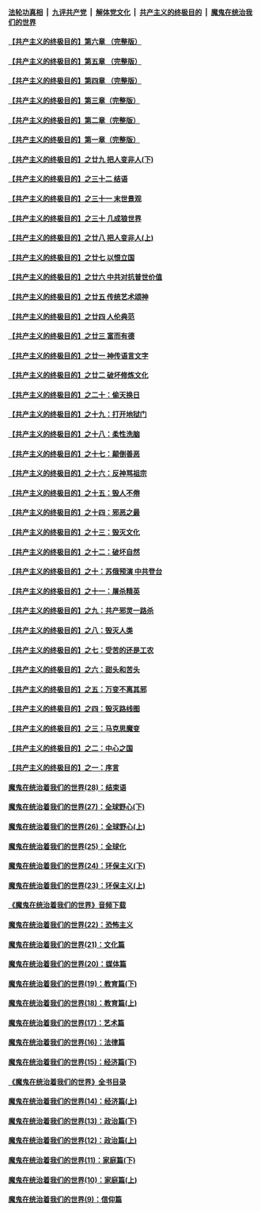 

####  [法轮功真相](../../../../basic/blob/master/README.md?t=04191630) &nbsp;|&nbsp; [九评共产党](../../../../9ping.md/blob/master/README.md?t=04191630) &nbsp;|&nbsp; [解体党文化](../../../../jtdwh.md/blob/master/README.md?t=04191630)  &nbsp;|&nbsp; [共产主义的终极目的](../../../../gczydzjmd.md/blob/master/README.md?t=04191630) &nbsp;|&nbsp; [魔鬼在统治我们的世界](../../../../mgztzwmdsj.md/blob/master/README.md?t=04191630) 

#### [【共产主义的终极目的】第六章 （完整版）](../pages/nsc422/n11428913.md?t=04191630) 

#### [【共产主义的终极目的】第五章 （完整版）](../pages/nsc422/n11428912.md?t=04191630) 

#### [【共产主义的终极目的】第四章 （完整版）](../pages/nsc422/n11428907.md?t=04191630) 

#### [【共产主义的终极目的】第三章（完整版）](../pages/nsc422/n11428848.md?t=04191630) 

#### [【共产主义的终极目的】第二章（完整版）](../pages/nsc422/n11428831.md?t=04191630) 

#### [【共产主义的终极目的】第一章（完整版）](../pages/nsc422/n11417651.md?t=04191630) 

#### [【共产主义的终极目的】之廿九 把人变非人(下)](../pages/nsc422/n11344140.md?t=04191630) 

#### [【共产主义的终极目的】之三十二 结语](../pages/nsc422/n11360535.md?t=04191630) 

#### [【共产主义的终极目的】之三十一 末世景观](../pages/nsc422/n11351129.md?t=04191630) 

#### [【共产主义的终极目的】之三十 几成狼世界](../pages/nsc422/n11348280.md?t=04191630) 

#### [【共产主义的终极目的】之廿八 把人变非人(上)](../pages/nsc422/n11340492.md?t=04191630) 

#### [【共产主义的终极目的】之廿七 以恨立国](../pages/nsc422/n11336944.md?t=04191630) 

#### [【共产主义的终极目的】之廿六 中共对抗普世价值](../pages/nsc422/n11324785.md?t=04191630) 

#### [【共产主义的终极目的】之廿五 传统艺术颂神](../pages/nsc422/n11296396.md?t=04191630) 

#### [【共产主义的终极目的】之廿四 人伦典范](../pages/nsc422/n11296397.md?t=04191630) 

#### [【共产主义的终极目的】之廿三 富而有德](../pages/nsc422/n11283598.md?t=04191630) 

#### [【共产主义的终极目的】之廿一 神传语言文字](../pages/nsc422/n11263265.md?t=04191630) 

#### [【共产主义的终极目的】之廿二 破坏修炼文化](../pages/nsc422/n11245728.md?t=04191630) 

#### [【共产主义的终极目的】之二十：偷天换日](../pages/nsc422/n11238846.md?t=04191630) 

#### [【共产主义的终极目的】之十九：打开地狱门](../pages/nsc422/n11206376.md?t=04191630) 

#### [【共产主义的终极目的】之十八：柔性洗脑](../pages/nsc422/n11199994.md?t=04191630) 

#### [【共产主义的终极目的】之十七：颠倒善恶](../pages/nsc422/n11179782.md?t=04191630) 

#### [【共产主义的终极目的】之十六：反神骂祖宗](../pages/nsc422/n11166798.md?t=04191630) 

#### [【共产主义的终极目的】之十五：毁人不倦](../pages/nsc422/n11166792.md?t=04191630) 

#### [【共产主义的终极目的】之十四：邪恶之最](../pages/nsc422/n11150249.md?t=04191630) 

#### [【共产主义的终极目的】之十三：毁灭文化](../pages/nsc422/n11135227.md?t=04191630) 

#### [【共产主义的终极目的】之十二：破坏自然](../pages/nsc422/n11135214.md?t=04191630) 

#### [【共产主义的终极目的】之十：苏俄预演 中共登台](../pages/nsc422/n11118424.md?t=04191630) 

#### [【共产主义的终极目的】之十一：屠杀精英](../pages/nsc422/n11118442.md?t=04191630) 

#### [【共产主义的终极目的】之九：共产邪灵一路杀](../pages/nsc422/n11114139.md?t=04191630) 

#### [【共产主义的终极目的】之八：毁灭人类](../pages/nsc422/n11108503.md?t=04191630) 

#### [【共产主义的终极目的】之七：受苦的还是工农](../pages/nsc422/n11101809.md?t=04191630) 

#### [【共产主义的终极目的】之六：甜头和苦头](../pages/nsc422/n11096971.md?t=04191630) 

#### [【共产主义的终极目的】之五：万变不离其邪](../pages/nsc422/n11091285.md?t=04191630) 

#### [【共产主义的终极目的】之四：毁灭路线图](../pages/nsc422/n11086284.md?t=04191630) 

#### [【共产主义的终极目的】之三：马克思魔变](../pages/nsc422/n11061941.md?t=04191630) 

#### [【共产主义的终极目的】之二：中心之国](../pages/nsc422/n11047728.md?t=04191630) 

#### [【共产主义的终极目的】之一：序言](../pages/nsc422/n11086077.md?t=04191630) 

#### [魔鬼在统治着我们的世界(28)：结束语](../pages/nsc422/n10936246.md?t=04191630) 

#### [魔鬼在统治着我们的世界(27)：全球野心(下)](../pages/nsc422/n10928319.md?t=04191630) 

#### [魔鬼在统治着我们的世界(26)：全球野心(上)](../pages/nsc422/n10900318.md?t=04191630) 

#### [魔鬼在统治着我们的世界(25)：全球化](../pages/nsc422/n10788205.md?t=04191630) 

#### [魔鬼在统治着我们的世界(24)：环保主义(下)](../pages/nsc422/n10695307.md?t=04191630) 

#### [魔鬼在统治着我们的世界(23)：环保主义(上)](../pages/nsc422/n10688613.md?t=04191630) 

#### [《魔鬼在统治着我们的世界》音频下载](../pages/nsc422/n10635553.md?t=04191630) 

#### [魔鬼在统治着我们的世界(22)：恐怖主义](../pages/nsc422/n10614727.md?t=04191630) 

#### [魔鬼在统治着我们的世界(21)：文化篇](../pages/nsc422/n10597706.md?t=04191630) 

#### [魔鬼在统治着我们的世界(20)：媒体篇](../pages/nsc422/n10586579.md?t=04191630) 

#### [魔鬼在统治着我们的世界(19)：教育篇(下)](../pages/nsc422/n10564808.md?t=04191630) 

#### [魔鬼在统治着我们的世界(18)：教育篇(上)](../pages/nsc422/n10526970.md?t=04191630) 

#### [魔鬼在统治着我们的世界(17)：艺术篇](../pages/nsc422/n10499093.md?t=04191630) 

#### [魔鬼在统治着我们的世界(16)：法律篇](../pages/nsc422/n10485969.md?t=04191630) 

#### [魔鬼在统治着我们的世界(15)：经济篇(下)](../pages/nsc422/n10469975.md?t=04191630) 

#### [《魔鬼在统治着我们的世界》全书目录](../pages/nsc422/n10464261.md?t=04191630) 

#### [魔鬼在统治着我们的世界(14)：经济篇(上)](../pages/nsc422/n10457370.md?t=04191630) 

#### [魔鬼在统治着我们的世界(13)：政治篇(下)](../pages/nsc422/n10448270.md?t=04191630) 

#### [魔鬼在统治着我们的世界(12)：政治篇(上)](../pages/nsc422/n10444576.md?t=04191630) 

#### [魔鬼在统治着我们的世界(11)：家庭篇(下)](../pages/nsc422/n10440961.md?t=04191630) 

#### [魔鬼在统治着我们的世界(10)：家庭篇(上)](../pages/nsc422/n10435448.md?t=04191630) 

#### [魔鬼在统治着我们的世界(9)：信仰篇](../pages/nsc422/n10432159.md?t=04191630) 

